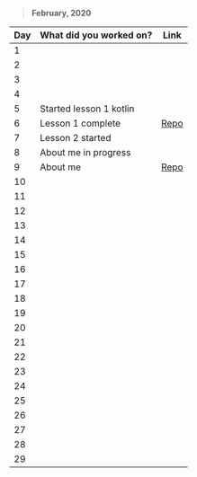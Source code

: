 > **February, 2020**

|Day|What did you worked on?|Link|
|-------|------|--------|
|1|||
|2|||
|3|||
|4|||
|5|Started lesson 1 kotlin||
|6|Lesson 1 complete|[Repo](https://github.com/arunima8jan/Dice-Roller)|
|7|Lesson 2 started||
|8|About me in progress||
|9|About me|[Repo](https://github.com/arunima8jan/About-Me)|
|10|||
|11|||
|12|||
|13|||
|14|||
|15|||
|16|||
|17|||
|18|||
|19|||
|20|||
|21|||
|22|||
|23|||
|24|||
|25|||
|26|||
|27|||
|28|||
|29|||
